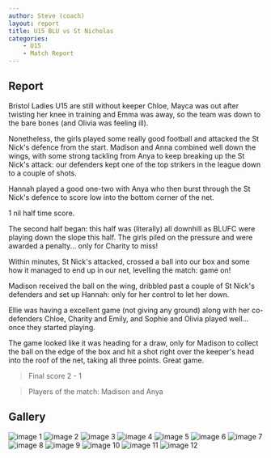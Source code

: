 ```yaml
---
author: Steve (coach)
layout: report
title: U15 BLU vs St Nicholas
categories: 
    - U15
    - Match Report
---
```


## Report

Bristol Ladies U15 are still without keeper Chloe, Mayca was out after twisting her knee in training and Emma was away, so the team was down to the bare bones (and Olivia was feeling ill).

Nonetheless, the girls played some really good football and attacked the St Nick's defence from the start. Madison and Anna combined well down the wings, with some strong tackling from Anya to keep breaking up the St Nick's attack: our defenders kept one of the top strikers in the league down to a couple of shots.

Hannah played a good one-two with Anya who then burst through the St Nick's defence to score low into the bottom corner of the net.

1 nil half time score.

The second half began: this half was (literally) all downhill as BLUFC were playing down the slope this half. The girls piled on the pressure and were awarded a penalty... only for Charity to miss!

Within minutes, St Nick's attacked, crossed a ball into our box and some how it managed to end up in our net, levelling the match: game on!

Madison received the ball on the wing, dribbled past a couple of St Nick's defenders and set up Hannah: only for her control to let her down.

Ellie was having a excellent game (not giving any ground) along with her co-defenders Chloe, Charity and Emily, and Sophie and Olivia played well... once they started playing.

The game looked like it was heading for a draw, only for Madison to collect the ball on the edge of the box and hit a shot right over the keeper's head into the roof of the net, taking all three points. Great game.

> Final score 2 - 1

> Players of the match: Madison and Anya

## Gallery

![image 1](/assets/images/2016/u15-blu-vs-st-nicholas/1.jpg)
![image 2](/assets/images/2016/u15-blu-vs-st-nicholas/2.jpg)
![image 3](/assets/images/2016/u15-blu-vs-st-nicholas/3.jpg)
![image 4](/assets/images/2016/u15-blu-vs-st-nicholas/4.jpg)
![image 5](/assets/images/2016/u15-blu-vs-st-nicholas/5.jpg)
![image 6](/assets/images/2016/u15-blu-vs-st-nicholas/6.jpg)
![image 7](/assets/images/2016/u15-blu-vs-st-nicholas/7.jpg)
![image 8](/assets/images/2016/u15-blu-vs-st-nicholas/8.jpg)
![image 9](/assets/images/2016/u15-blu-vs-st-nicholas/9.jpg)
![image 10](/assets/images/2016/u15-blu-vs-st-nicholas/10.jpg)
![image 11](/assets/images/2016/u15-blu-vs-st-nicholas/11.jpg)
![image 12](/assets/images/2016/u15-blu-vs-st-nicholas/12.jpg)
